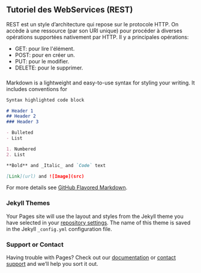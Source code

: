 ## Tutoriel des WebServices (REST)

REST est un style d’architecture qui repose sur le protocole HTTP. On accède à une ressource (par son URI unique) pour procéder à diverses opérations supportées nativement par HTTP.
Il y a principales opérations:

- GET: pour lire l'élément.
- POST: pour en créer un.
- PUT: pour le modifier.
- DELETE: pour le supprimer.


###

Markdown is a lightweight and easy-to-use syntax for styling your writing. It includes conventions for

```markdown
Syntax highlighted code block

# Header 1
## Header 2
### Header 3

- Bulleted
- List

1. Numbered
2. List

**Bold** and _Italic_ and `Code` text

[Link](url) and ![Image](src)
```

For more details see [GitHub Flavored Markdown](https://guides.github.com/features/mastering-markdown/).

### Jekyll Themes

Your Pages site will use the layout and styles from the Jekyll theme you have selected in your [repository settings](https://github.com/auction-online/webservice/settings). The name of this theme is saved in the Jekyll `_config.yml` configuration file.

### Support or Contact

Having trouble with Pages? Check out our [documentation](https://help.github.com/categories/github-pages-basics/) or [contact support](https://github.com/contact) and we’ll help you sort it out.
